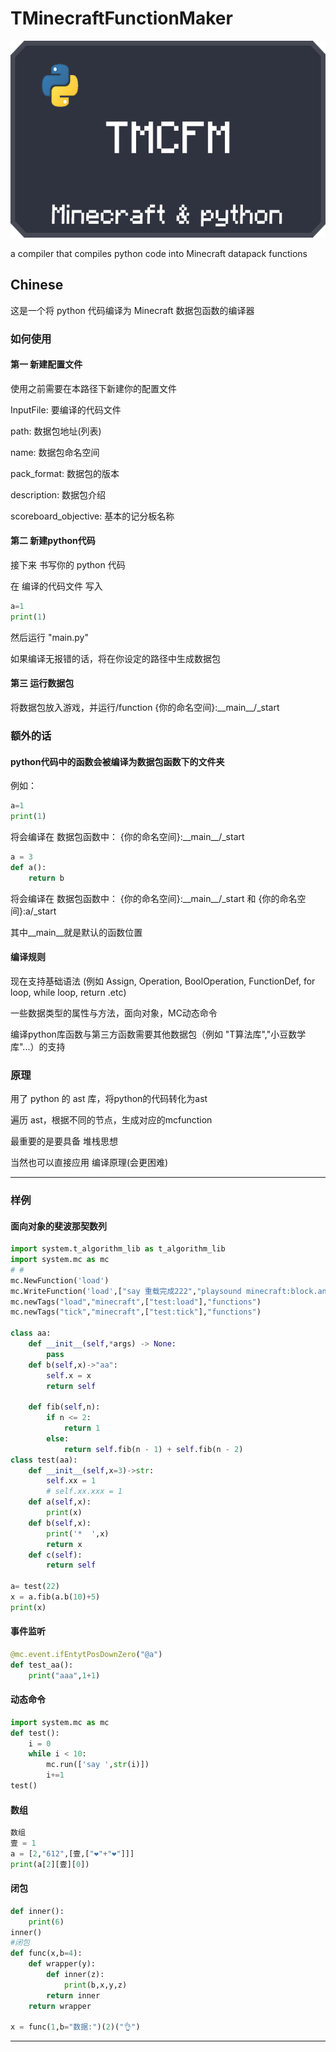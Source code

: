 # TMinecraftFunctionMaker

![image](封面.png)

a compiler that compiles python code into Minecraft datapack functions

## Chinese

这是一个将 python 代码编译为 Minecraft 数据包函数的编译器

### 如何使用

#### 第一 新建配置文件

使用之前需要在本路径下新建你的配置文件

InputFile: 要编译的代码文件

path: 数据包地址(列表)

name: 数据包命名空间

pack_format: 数据包的版本

description: 数据包介绍

scoreboard_objective: 基本的记分板名称

#### 第二 新建python代码

接下来 书写你的 python 代码

在 编译的代码文件 写入

```python
a=1
print(1)
```

然后运行 "main.py"

如果编译无报错的话，将在你设定的路径中生成数据包

#### 第三 运行数据包

将数据包放入游戏，并运行/function {你的命名空间}:\_\_main\_\_/_start

### 额外的话

#### python代码中的函数会被编译为数据包函数下的文件夹

例如：

```python
a=1
print(1)
```

将会编译在 数据包函数中： {你的命名空间}:\_\_main\_\_/_start

```python
a = 3
def a():
    return b
```

将会编译在 数据包函数中： {你的命名空间}:\_\_main\_\_/_start 和 {你的命名空间}:a/_start

其中\_\_main\_\_就是默认的函数位置

#### 编译规则

现在支持基础语法 (例如 Assign, Operation, BoolOperation, FunctionDef, for loop, while loop, return .etc)

一些数据类型的属性与方法，面向对象，MC动态命令

编译python库函数与第三方函数需要其他数据包（例如 "T算法库","小豆数学库"...）的支持

### 原理

用了 python 的 ast 库，将python的代码转化为ast

遍历 ast，根据不同的节点，生成对应的mcfunction

最重要的是要具备 堆栈思想

当然也可以直接应用 编译原理(会更困难)

---

### 样例

#### 面向对象的斐波那契数列

```python
import system.t_algorithm_lib as t_algorithm_lib
import system.mc as mc
# #
mc.NewFunction('load')
mc.WriteFunction('load',["say 重载完成222","playsound minecraft:block.anvil.land voice @a ~ ~ ~ 2 2"])
mc.newTags("load","minecraft",["test:load"],"functions")
mc.newTags("tick","minecraft",["test:tick"],"functions")

class aa:
    def __init__(self,*args) -> None:
        pass
    def b(self,x)->"aa":
        self.x = x
        return self

    def fib(self,n):
        if n <= 2:
            return 1
        else:
            return self.fib(n - 1) + self.fib(n - 2)
class test(aa):
    def __init__(self,x=3)->str:
        self.xx = 1
        # self.xx.xxx = 1
    def a(self,x):
        print(x)
    def b(self,x):
        print('*  ',x)
        return x
    def c(self):
        return self

a= test(22)
x = a.fib(a.b(10)+5)
print(x)
```

#### 事件监听

```python
@mc.event.ifEntytPosDownZero("@a")
def test_aa():
    print("aaa",1+1)
```

#### 动态命令

```python
import system.mc as mc
def test():
    i = 0
    while i < 10:
        mc.run(['say ',str(i)])
        i+=1
test()
```

#### 数组

```python
数组
壹 = 1
a = [2,"612",[壹,["❤"+"❤"]]]
print(a[2][壹][0])
```

#### 闭包

```python
def inner():
    print(6)
inner()
#闭包
def func(x,b=4):
    def wrapper(y):
        def inner(z):
            print(b,x,y,z)
        return inner
    return wrapper

x = func(1,b="数据:")(2)("👌")
```

---
